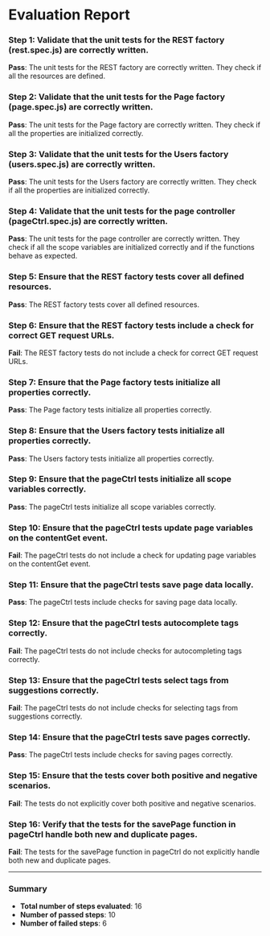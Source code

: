# Evaluation Report

### Step 1: Validate that the unit tests for the REST factory (rest.spec.js) are correctly written.
**Pass**: The unit tests for the REST factory are correctly written. They check if all the resources are defined.

### Step 2: Validate that the unit tests for the Page factory (page.spec.js) are correctly written.
**Pass**: The unit tests for the Page factory are correctly written. They check if all the properties are initialized correctly.

### Step 3: Validate that the unit tests for the Users factory (users.spec.js) are correctly written.
**Pass**: The unit tests for the Users factory are correctly written. They check if all the properties are initialized correctly.

### Step 4: Validate that the unit tests for the page controller (pageCtrl.spec.js) are correctly written.
**Pass**: The unit tests for the page controller are correctly written. They check if all the scope variables are initialized correctly and if the functions behave as expected.

### Step 5: Ensure that the REST factory tests cover all defined resources.
**Pass**: The REST factory tests cover all defined resources.

### Step 6: Ensure that the REST factory tests include a check for correct GET request URLs.
**Fail**: The REST factory tests do not include a check for correct GET request URLs.

### Step 7: Ensure that the Page factory tests initialize all properties correctly.
**Pass**: The Page factory tests initialize all properties correctly.

### Step 8: Ensure that the Users factory tests initialize all properties correctly.
**Pass**: The Users factory tests initialize all properties correctly.

### Step 9: Ensure that the pageCtrl tests initialize all scope variables correctly.
**Pass**: The pageCtrl tests initialize all scope variables correctly.

### Step 10: Ensure that the pageCtrl tests update page variables on the contentGet event.
**Fail**: The pageCtrl tests do not include a check for updating page variables on the contentGet event.

### Step 11: Ensure that the pageCtrl tests save page data locally.
**Pass**: The pageCtrl tests include checks for saving page data locally.

### Step 12: Ensure that the pageCtrl tests autocomplete tags correctly.
**Fail**: The pageCtrl tests do not include checks for autocompleting tags correctly.

### Step 13: Ensure that the pageCtrl tests select tags from suggestions correctly.
**Fail**: The pageCtrl tests do not include checks for selecting tags from suggestions correctly.

### Step 14: Ensure that the pageCtrl tests save pages correctly.
**Pass**: The pageCtrl tests include checks for saving pages correctly.

### Step 15: Ensure that the tests cover both positive and negative scenarios.
**Fail**: The tests do not explicitly cover both positive and negative scenarios.

### Step 16: Verify that the tests for the savePage function in pageCtrl handle both new and duplicate pages.
**Fail**: The tests for the savePage function in pageCtrl do not explicitly handle both new and duplicate pages.

---

### Summary
- **Total number of steps evaluated**: 16
- **Number of passed steps**: 10
- **Number of failed steps**: 6